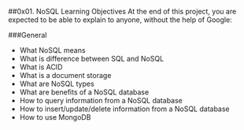 ##0x01. NoSQL
Learning Objectives
At the end of this project, you are expected to be able to explain to anyone, without the help of Google:

###General
- What NoSQL means
- What is difference between SQL and NoSQL
- What is ACID
- What is a document storage
- What are NoSQL types
- What are benefits of a NoSQL database
- How to query information from a NoSQL database
- How to insert/update/delete information from a NoSQL database
- How to use MongoDB
